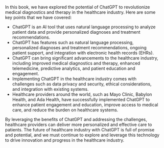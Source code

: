 
In this book, we have explored the potential of ChatGPT to revolutionize medical diagnostics and therapy in the healthcare industry. Here are some key points that we have covered:

* ChatGPT is an AI tool that uses natural language processing to analyze patient data and provide personalized diagnoses and treatment recommendations.
* ChatGPT has features such as natural language processing, personalized diagnoses and treatment recommendations, ongoing patient support, and integration with electronic health records (EHRs).
* ChatGPT can bring significant advancements to the healthcare industry, including improved medical diagnostics and therapy, enhanced telemedicine, predictive analytics, and patient education and engagement.
* Implementing ChatGPT in the healthcare industry comes with challenges such as data privacy and security, ethical considerations, and integration with existing systems.
* Healthcare providers around the world, such as Mayo Clinic, Babylon Health, and Ada Health, have successfully implemented ChatGPT to enhance patient engagement and education, improve access to medical care, and reduce the burden on healthcare systems.

By leveraging the benefits of ChatGPT and addressing the challenges, healthcare providers can deliver more personalized and effective care to patients. The future of healthcare industry with ChatGPT is full of promise and potential, and we must continue to explore and leverage this technology to drive innovation and progress in the healthcare industry.
